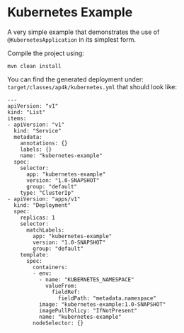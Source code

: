 # Kubernetes Example 

A very simple example that demonstrates the use of `@KubernetesApplication` in its simplest form.

Compile the project using:

    mvn clean install
    
You can find the generated deployment under: `target/classes/ap4k/kubernetes.yml` that should look like:

    ---
    apiVersion: "v1"
    kind: "List"
    items:
    - apiVersion: "v1"
      kind: "Service"
      metadata:
        annotations: {}
        labels: {}
        name: "kubernetes-example"
      spec:
        selector:
          app: "kubernetes-example"
          version: "1.0-SNAPSHOT"
          group: "default"
        type: "ClusterIp"
    - apiVersion: "apps/v1"
      kind: "Deployment"
      spec:
        replicas: 1
        selector:
          matchLabels:
            app: "kubernetes-example"
            version: "1.0-SNAPSHOT"
            group: "default"
        template:
          spec:
            containers:
            - env:
              - name: "KUBERNETES_NAMESPACE"
                valueFrom:
                  fieldRef:
                    fieldPath: "metadata.namespace"
              image: "kubernetes-example:1.0-SNAPSHOT"
              imagePullPolicy: "IfNotPresent"
              name: "kubernetes-example"
            nodeSelector: {} 
